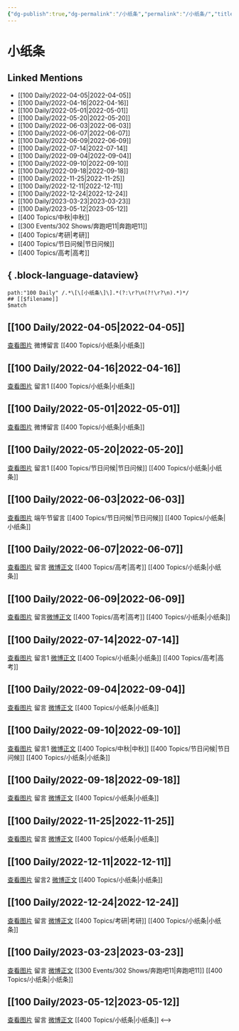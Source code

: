 ```yaml
---
{"dg-publish":true,"dg-permalink":"/小纸条","permalink":"/小纸条/","title":"小纸条","tags":[null],"created":"2022-10-27T01:53:45.000+08:00","updated":"2023-08-24T19:53:01.666+08:00"}
---
```



# 小纸条

## Linked Mentions
- [[100 Daily/2022-04-05\|2022-04-05]]
- [[100 Daily/2022-04-16\|2022-04-16]]
- [[100 Daily/2022-05-01\|2022-05-01]]
- [[100 Daily/2022-05-20\|2022-05-20]]
- [[100 Daily/2022-06-03\|2022-06-03]]
- [[100 Daily/2022-06-07\|2022-06-07]]
- [[100 Daily/2022-06-09\|2022-06-09]]
- [[100 Daily/2022-07-14\|2022-07-14]]
- [[100 Daily/2022-09-04\|2022-09-04]]
- [[100 Daily/2022-09-10\|2022-09-10]]
- [[100 Daily/2022-09-18\|2022-09-18]]
- [[100 Daily/2022-11-25\|2022-11-25]]
- [[100 Daily/2022-12-11\|2022-12-11]]
- [[100 Daily/2022-12-24\|2022-12-24]]
- [[100 Daily/2023-03-23\|2023-03-23]]
- [[100 Daily/2023-05-12\|2023-05-12]]
- [[400 Topics/中秋\|中秋]]
- [[300 Events/302 Shows/奔跑吧11\|奔跑吧11]]
- [[400 Topics/考研\|考研]]
- [[400 Topics/节日问候\|节日问候]]
- [[400 Topics/高考\|高考]]

{ .block-language-dataview}
---
```expander
path:"100 Daily" /.*\[\[小纸条\]\].*(?:\r?\n(?!\r?\n).*)*/
## [[$filename]]
$match
```
## [[100 Daily/2022-04-05\|2022-04-05]]
[查看图片](https://wx3.sinaimg.cn/large/0088n2Pggy1h0zagqtcgjj30yi075gly.jpg) 微博留言 [](https://weibo.com/detail/4753558354004488) [[400 Topics/小纸条\|小纸条]]
## [[100 Daily/2022-04-16\|2022-04-16]]
[查看图片](https://wx3.sinaimg.cn/large/0088n2Pggy1h1avlnwtw5j30yi075weo.jpg) 留言1 [](https://m.weibo.cn/1736988591/4757875429478010) [[400 Topics/小纸条\|小纸条]]
## [[100 Daily/2022-05-01\|2022-05-01]]
[查看图片](https://wx1.sinaimg.cn/large/0088n2Pggy1h1sy5juwyxj30yi070jrp.jpg) 微博留言 [](https://m.weibo.cn/1736988591/4763732301056623) [[400 Topics/小纸条\|小纸条]]
## [[100 Daily/2022-05-20\|2022-05-20]]
[查看图片](https://wx1.sinaimg.cn/large/0088n2Pggy1h2fajf1597j30yi0gbwfz.jpg) 留言1 [](https://m.weibo.cn/1736988591/4770416135243962) [[400 Topics/节日问候\|节日问候]] [[400 Topics/小纸条\|小纸条]]
## [[100 Daily/2022-06-03\|2022-06-03]]
[查看图片](https://wx1.sinaimg.cn/large/0088n2Pggy1h2v411smcqj30yi07et94.jpg) 端午节留言 [](https://m.weibo.cn/1736988591/4773866502620621) [[400 Topics/节日问候\|节日问候]] [[400 Topics/小纸条\|小纸条]]
## [[100 Daily/2022-06-07\|2022-06-07]]
[查看图片](https://wx3.sinaimg.cn/large/0088n2Pggy1h30220ontkj30yi075mxi.jpg) 留言 [微博正文](https://weibo.com/detail/4777478348349301) [[400 Topics/高考\|高考]] [[400 Topics/小纸条\|小纸条]]
## [[100 Daily/2022-06-09\|2022-06-09]]
[查看图片](https://wx1.sinaimg.cn/large/0088n2Pggy1h32e6h22spj30yi07i74q.jpg) 留言[微博正文](https://m.weibo.cn/1736988591/4777478348349301) [[400 Topics/高考\|高考]] [[400 Topics/小纸条\|小纸条]]
## [[100 Daily/2022-07-14\|2022-07-14]]
[查看图片](https://wx3.sinaimg.cn/large/0088n2Pggy1h46u0t886oj30vm0u041f.jpg) 留言1 [微博正文](https://weibo.com/1736988591/LC4evCwPO) [[400 Topics/小纸条\|小纸条]] [[400 Topics/高考\|高考]]
## [[100 Daily/2022-09-04\|2022-09-04]]
[查看图片](https://wx2.sinaimg.cn/large/0088n2Pggy1h5uzfxutr5j30yi07ngm5.jpg) 留言 [微博正文](https://m.weibo.cn/1736988591/4803960362503865) [[400 Topics/小纸条\|小纸条]]
## [[100 Daily/2022-09-10\|2022-09-10]]
[查看图片](https://wx4.sinaimg.cn/large/0088n2Pggy1h61xxnqn16j30yi071gm3.jpg) 留言1 [微博正文](http://weibo.com/1736988591/M1F1GavmV) [[400 Topics/中秋\|中秋]] [[400 Topics/节日问候\|节日问候]] [[400 Topics/小纸条\|小纸条]]
## [[100 Daily/2022-09-18\|2022-09-18]]
[查看图片](https://wx2.sinaimg.cn/large/0088n2Pggy1h6b6nwcgvtj30yi07kglz.jpg) 留言 [微博正文](https://weibo.com/detail/4814075836766296) [[400 Topics/小纸条\|小纸条]]
## [[100 Daily/2022-11-25\|2022-11-25]]
[查看图片](https://wx3.sinaimg.cn/large/0088n2Pggy1h8hqvjwr1mj30yi078q39.jpg) 留言 [微博正文](http://weibo.com/1736988591/MgbtR1ix7) [[400 Topics/小纸条\|小纸条]]
## [[100 Daily/2022-12-11\|2022-12-11]]
[查看图片](https://wx4.sinaimg.cn/large/0088n2Pggy1h9088nzagej30yi0a4q3q.jpg) 留言2 [微博正文](https://m.weibo.cn/1736988591/4845243956206532) [[400 Topics/小纸条\|小纸条]]
## [[100 Daily/2022-12-24\|2022-12-24]]
[查看图片](https://wx2.sinaimg.cn/large/0088n2Pggy1h9fahd9ng6j30wa0u0tbd.jpg) 留言 [微博正文](https://m.weibo.cn/1736988591/4849942784643893) [[400 Topics/考研\|考研]] [[400 Topics/小纸条\|小纸条]]
## [[100 Daily/2023-03-23\|2023-03-23]]
[查看图片](https://wx4.sinaimg.cn/large/0088n2Pggy1hca71a771ej30y0088mxr.jpg) 留言 [微博正文](https://weibo.com/detail/4882106692406777) [[300 Events/302 Shows/奔跑吧11\|奔跑吧11]] [[400 Topics/小纸条\|小纸条]]
## [[100 Daily/2023-05-12\|2023-05-12]]
[查看图片](https://wx3.sinaimg.cn/large/0088n2Pggy1hdw1l95f7kj30yi06i3ys.jpg) 留言 [微博正文](http://weibo.com/1736988591/MFRZ1zxnK) [[400 Topics/小纸条\|小纸条]]
<-->
